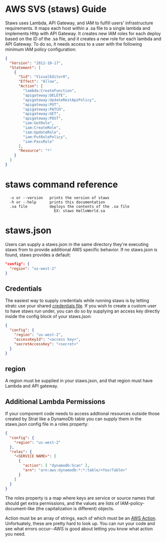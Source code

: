 # AWS SVS (staws) Guide

Staws uses Lambda, API Gateway, and IAM to fulfill users' infrastructure requirements.  It maps each host within a .sa file to a single lambda and implements Http with API Gateway.  It creates new IAM roles for each deploy based on the ID of the .sa file, and it creates a new role for each lambda and API Gateway.  To do so, it needs access to a user with the following minimum IAM policy configuration:

```json
{
  "Version": "2012-10-17",
  "Statement": [
    {
      "Sid": "VisualEditor0",
      "Effect": "Allow",
      "Action": [
        "lambda:CreateFunction",
        "apigateway:DELETE",
        "apigateway:UpdateRestApiPolicy",
        "apigateway:PUT",
        "apigateway:PATCH",
        "apigateway:GET",
        "apigateway:POST",
        "iam:GetRole",
        "iam:CreateRole",
        "iam:UpdateRole",
        "iam:PutRolePolicy",
        "iam:PassRole"
      ],
      "Resource": "*"
    }
  ]
}
```

# staws command reference

```
  -v or --version   prints the version of staws
  -h or --help      prints this documentation
  .sa file          deploys the contents of the .sa file
                      EX: staws HelloWorld.sa
```

# staws.json

Users can supply a staws.json in the same directory they're executing staws from to provide additional AWS specific behavior.  If no staws.json is found, staws provides a default:

```json
"config": {
  "region": "us-west-2"
}
```

## Credentials

The easiest way to supply credentials while running staws is by letting stratc use your shared [credentials file](https://docs.aws.amazon.com/cli/latest/userguide/cli-configure-files.html).  If you wish to create a custom user to have staws run under, you can do so by supplying an access key directly inside the config block of your staws.json:

```json
{
  "config": {
    "region": "us-west-2",
    "accessKeyId": "<access key>",
    "secretAccessKey": "<secret>"
  }
}
```

## region

A region must be supplied in your staws.json, and that region must have Lambda and API gateway.

## Additional Lambda Permissions

If your component code needs to access addtional resources outside those created by Strat like a DynamoDb table you can supply them in the staws.json config file in a roles property:

```json
{
  "config": {
    "region": "us-west-2"
  },
  "roles": {
    "<SERVICE NAME>": [
      {
        "action": [ "dynamodb:Scan" ],
        "arn": "arn:aws:dynamodb:*:*:table/<YourTable>"
      }
    ]
  }
}
```

The roles property is a map where keys are service or source names that should get extra permissions, and the values are lists of IAM-policy-document-like (the capitalization is different) objects.

Action must be an array of strings, each of which must be an [AWS Action](https://docs.aws.amazon.com/amazondynamodb/latest/developerguide/api-permissions-reference.html).  Unfortuately, these are pretty hard to look up.  You can run your code and see what errors occur--AWS is good about letting you know what action you need.
